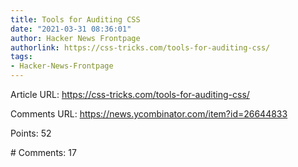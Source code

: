 ```yaml
---
title: Tools for Auditing CSS
date: "2021-03-31 08:36:01"
author: Hacker News Frontpage
authorlink: https://css-tricks.com/tools-for-auditing-css/
tags:
- Hacker-News-Frontpage
---
```


<p>Article URL: <a href="https://css-tricks.com/tools-for-auditing-css/">https://css-tricks.com/tools-for-auditing-css/</a></p>
<p>Comments URL: <a href="https://news.ycombinator.com/item?id=26644833">https://news.ycombinator.com/item?id=26644833</a></p>
<p>Points: 52</p>
<p># Comments: 17</p>
